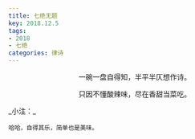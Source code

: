 ```yaml
---
title: 七绝无题
key: 2018.12.5
tags: 
- 2018
- 七绝
categories: 律诗
---
```


<p align="center">一碗一盘自得知，半平半仄想作诗。
</p>
<p align="center">只因不懂酸辣味，尽在香甜当菜吃。
</p>
_小注：_

```
哈哈，自得其乐，简单也是美味。
```